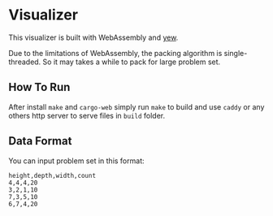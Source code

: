 # Visualizer
This visualizer is built with WebAssembly and [yew](https://github.com/DenisKolodin/yew).

Due to the limitations of WebAssembly, the packing algorithm is single-threaded. So it may takes a while to pack for large problem set. 

## How To Run
After install `make` and `cargo-web` simply run `make` to build and use `caddy` or any others http server to serve files in `build` folder.

## Data Format
You can input problem set in this format:
```
height,depth,width,count
4,4,4,20
3,2,1,10
7,3,5,10
6,7,4,20
```
